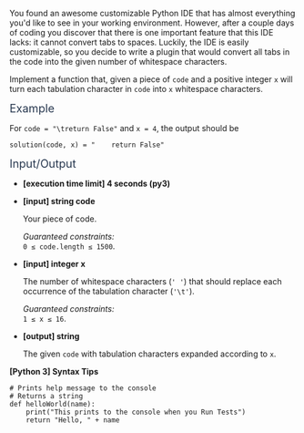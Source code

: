 <p>You found an awesome customizable Python IDE that has almost everything you'd like to see in your working environment. However, after a couple days of coding you discover that there is one important feature that this IDE lacks: it cannot convert tabs to spaces. Luckily, the IDE is easily customizable, so you decide to write a plugin that would convert all tabs in the code into the given number of whitespace characters.</p>
<p>Implement a function that, given a piece of <code>code</code> and a positive integer <code>x</code> will turn each tabulation character in <code>code</code> into <code>x</code> whitespace characters.</p>
<p><span class="markdown--header" style="color:#2b3b52;font-size:1.4em">Example</span></p>
<p>For <code>code = "\treturn False"</code> and <code>x = 4</code>, the output should be</p>
<pre><code>solution(code, x) = "    return False"
</code></pre>
<p><span class="markdown--header" style="color:#2b3b52;font-size:1.4em">Input/Output</span></p>
<ul>
<li>
<p><strong>[execution time limit] 4 seconds (py3)</strong></p>
</li>
<li>
<p><strong>[input] string code</strong></p>
<p>Your piece of code.</p>
<p><em>Guaranteed constraints:</em><br />
<code>0 ≤ code.length ≤ 1500</code>.</p>
</li>
<li>
<p><strong>[input] integer x</strong></p>
<p>The number of whitespace characters (<code>' '</code>) that should replace each occurrence of the tabulation character (<code>'\t'</code>).</p>
<p><em>Guaranteed constraints:</em><br />
<code>1 ≤ x ≤ 16</code>.</p>
</li>
<li>
<p><strong>[output] string</strong></p>
<p>The given <code>code</code> with tabulation characters expanded according to <code>x</code>.</p>
</li>
</ul>
<p><strong>[Python 3] Syntax Tips</strong></p>
<pre><code class="language-python"><span class="hljs-comment"># Prints help message to the console</span>
<span class="hljs-comment"># Returns a string</span>
<span class="hljs-keyword">def</span> <span class="hljs-title function_">helloWorld</span>(<span class="hljs-params">name</span>):
    <span class="hljs-built_in">print</span>(<span class="hljs-string">"This prints to the console when you Run Tests"</span>)
    <span class="hljs-keyword">return</span> <span class="hljs-string">"Hello, "</span> + name

</code></pre>
